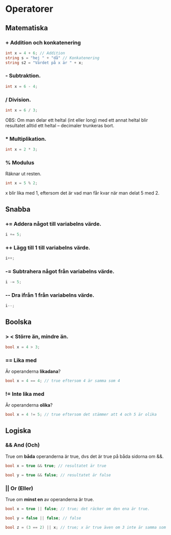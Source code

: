 # Operatorer

## Matematiska

### + Addition och konkatenering

```csharp
int x = 4 + 6; // Addition
string s = "hej " + "då" // Konkatenering
string s2 = "Värdet på x är " + x;
```

### - Subtraktion.

```csharp
int x = 6 - 4;
```

### / Division.

```csharp
int x = 6 / 3;
```

OBS: Om man delar ett heltal (int eller long) med ett annat heltal blir resultatet alltid ett heltal – decimaler trunkeras bort.

### \* Multiplikation.

```csharp
int x = 2 * 3;
```

### % Modulus

Räknar ut resten.

```csharp
int x = 5 % 2;
```

x blir lika med 1, eftersom det är vad man får kvar när man delat 5 med 2.

## Snabba

### += Addera något till variabelns värde.

```csharp
i += 5;
```

### ++ Lägg till 1 till variabelns värde.

```csharp
i++;
```

### -= Subtrahera något från variabelns värde.

```csharp
i -= 5; 
```

### -- Dra ifrån 1 från variabelns värde.

```csharp
i--;
```

## Boolska

### > < Större än, mindre än.

```csharp
bool x = 4 > 3;
```

### == Lika med

Är operanderna **likadana**?

```csharp
bool x = 4 == 4; // true eftersom 4 är samma som 4
```

### != Inte lika med

Är operanderna **olika**?

```csharp
bool x = 4 != 5; // true eftersom det stämmer att 4 och 5 är olika
```

## Logiska

### && And (Och)

True om **båda** operanderna är true, dvs det är true på båda sidorna om &&.

```csharp
bool x = true && true; // resultatet är true

bool y = true && false; // resultatet är false
```

### || Or (Eller)

True om **minst en** av operanderna är true.

```csharp
bool x = true || false; // true; det räcker om den ena är true.

bool y = false || false; // false

bool z = (3 == 2) || x; // true; x är true även om 3 inte är samma som 2.
```
